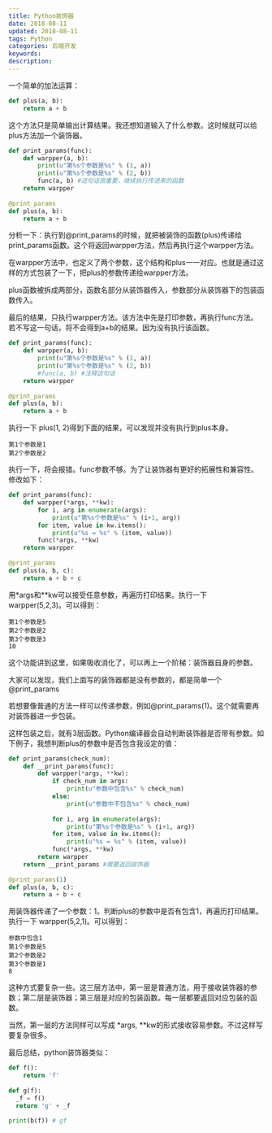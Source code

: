 ```yaml
---
title: Python装饰器
date: 2018-08-11
updated: 2018-08-11
tags: Python
categories: 后端开发
keywords: 
description: 
---
```


一个简单的加法运算：

```python
def plus(a, b):
    return a + b
```



这个方法只是简单输出计算结果。我还想知道输入了什么参数。这时候就可以给plus方法加一个装饰器。

```python
def print_params(func):
    def warpper(a, b):
        print(u"第%s个参数是%s" % (1, a))
        print(u"第%s个参数是%s" % (2, b))
        func(a, b) #这句话很重要，继续执行传进来的函数
    return warpper
    
@print_params
def plus(a, b):
    return a + b
```

分析一下：执行到@print_params的时候，就把被装饰的函数(plus)传递给print_params函数。这个将返回warpper方法，然后再执行这个warpper方法。

在warpper方法中，也定义了两个参数，这个结构和plus一一对应。也就是通过这样的方式包装了一下，把plus的参数传递给warpper方法。

plus函数被拆成两部分，函数名部分从装饰器传入，参数部分从装饰器下的包装函数传入。

最后的结果，只执行warpper方法。该方法中先是打印参数，再执行func方法。若不写这一句话，将不会得到a+b的结果。因为没有执行该函数。

```python
def print_params(func):
    def warpper(a, b):
        print(u"第%s个参数是%s" % (1, a))
        print(u"第%s个参数是%s" % (2, b))
        #func(a, b) #注释这句话
    return warpper
    
@print_params
def plus(a, b):
    return a + b
```

执行一下 plus(1, 2)得到下面的结果，可以发现并没有执行到plus本身。

```shell
第1个参数是1
第2个参数是2
```

执行一下，将会报错。func参数不够。为了让装饰器有更好的拓展性和兼容性。修改如下：

```python
def print_params(func):
    def warpper(*args, **kw):
        for i, arg in enumerate(args):
            print(u"第%s个参数是%s" % (i+1, arg))
        for item, value in kw.items():
            print(u"%s = %s" % (item, value))
        func(*args, **kw)
    return warpper
    
@print_params
def plus(a, b, c):
    return a + b + c
```

用*args和**kw可以接受任意参数，再遍历打印结果。执行一下 warpper(5,2,3)。可以得到：

```shell
第1个参数是5
第2个参数是2
第3个参数是3
10
```

这个功能讲到这里，如果吸收消化了，可以再上一个阶梯：装饰器自身的参数。

大家可以发现，我们上面写的装饰器都是没有参数的，都是简单一个@print_params

若想要像普通的方法一样可以传递参数，例如@print_params(1)。这个就需要再对装饰器进一步包装。

这样包装之后，就有3层函数。Python编译器会自动判断装饰器是否带有参数。如下例子，我想判断plus的参数中是否包含我设定的值：

```python
def print_params(check_num):
    def __print_params(func):
        def warpper(*args, **kw):
            if check_num in args:
                print(u"参数中包含%s" % check_num)
            else:
                print(u"参数中不包含%s" % check_num)
        
            for i, arg in enumerate(args):
                print(u"第%s个参数是%s" % (i+1, arg))
            for item, value in kw.items():
                print(u"%s = %s" % (item, value))
            func(*args, **kw)
        return warpper
    return __print_params #需要返回装饰器
 
@print_params(1)
def plus(a, b, c):
    return a + b + c
```

用装饰器传递了一个参数：1。判断plus的参数中是否有包含1，再遍历打印结果。执行一下 warpper(5,2,1)。可以得到：

```shell
参数中包含1
第1个参数是5
第2个参数是2
第3个参数是1
8
```

这种方式要复杂一些。这三层方法中，第一层是普通方法，用于接收装饰器的参数；第二层是装饰器；第三层是对应的包装函数。每一层都要返回对应包装的函数。

当然，第一层的方法同样可以写成 *args, **kw的形式接收容易参数。不过这样写要复杂很多。



最后总结，python装饰器类似：

```python	
def f():
	return 'f'
  
def g(f):
  _f = f()
  return 'g' + _f
  
print(b(f)) # gf
```

